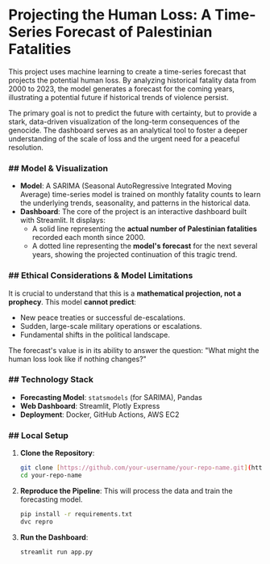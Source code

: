 # Projecting the Human Loss: A Time-Series Forecast of Palestinian Fatalities

This project uses machine learning to create a time-series forecast that projects the potential human loss. By analyzing historical fatality data from 2000 to 2023, the model generates a forecast for the coming years, illustrating a potential future if historical trends of violence persist.

The primary goal is not to predict the future with certainty, but to provide a stark, data-driven visualization of the long-term consequences of the genocide. The dashboard serves as an analytical tool to foster a deeper understanding of the scale of loss and the urgent need for a peaceful resolution.

### ## Model & Visualization

* **Model**: A SARIMA (Seasonal AutoRegressive Integrated Moving Average) time-series model is trained on monthly fatality counts to learn the underlying trends, seasonality, and patterns in the historical data.
* **Dashboard**: The core of the project is an interactive dashboard built with Streamlit. It displays:
    * A solid line representing the **actual number of Palestinian fatalities** recorded each month since 2000.
    * A dotted line representing the **model's forecast** for the next several years, showing the projected continuation of this tragic trend.

### ## **Ethical Considerations & Model Limitations**

It is crucial to understand that this is a **mathematical projection, not a prophecy**. This model **cannot predict**:
* New peace treaties or successful de-escalations.
* Sudden, large-scale military operations or escalations.
* Fundamental shifts in the political landscape.

The forecast's value is in its ability to answer the question: "What might the human loss look like if nothing changes?"

### ## Technology Stack 

* **Forecasting Model**: `statsmodels` (for SARIMA), Pandas
* **Web Dashboard**: Streamlit, Plotly Express
* **Deployment**: Docker, GitHub Actions, AWS EC2

### ## Local Setup

1.  **Clone the Repository**:
    ```bash
    git clone [https://github.com/your-username/your-repo-name.git](https://github.com/your-username/your-repo-name.git)
    cd your-repo-name
    ```

2.  **Reproduce the Pipeline**:
    This will process the data and train the forecasting model.
    ```bash
    pip install -r requirements.txt
    dvc repro
    ```

3.  **Run the Dashboard**:
    ```bash
    streamlit run app.py
    ```
